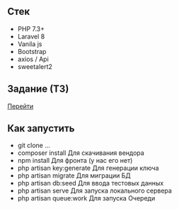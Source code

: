 ## Стек
- PHP 7.3+
- Laravel 8
- Vanila js
- Bootstrap
- axios / Api
- sweetalert2

## Задание (ТЗ)
<a href="https://gist.github.com/an1creator/25e5428b6bb83e313541c18b0bb4c073">Перейти</a>

## Как запустить

- git clone ...
- composer install
Для скачивания вендора
- npm install
Для фронта (у нас его нет)
- php artisan key:generate
Для генерации ключа
- php artisan migrate
Для миграции БД
- php artisan db:seed
Для ввода тестовых данных
- php artisan serve
Для запуска локального сервера
- php artisan queue:work
Для запуска Очереди
